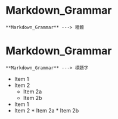# **Markdown_Grammar**
```
**Markdown_Grammar** ---> 粗體
```
# Markdown_Grammar
```
**Markdown_Grammar** ---> 標題字
```
* Item 1
* Item 2
  * Item 2a
  * Item 2b
* Item 1
* Item 2
         * Item 2a
         * Item 2b
